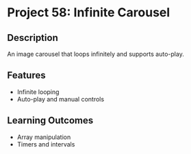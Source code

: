 # Project 58: Infinite Carousel

## Description
An image carousel that loops infinitely and supports auto-play.

## Features
- Infinite looping
- Auto-play and manual controls

## Learning Outcomes
- Array manipulation
- Timers and intervals
